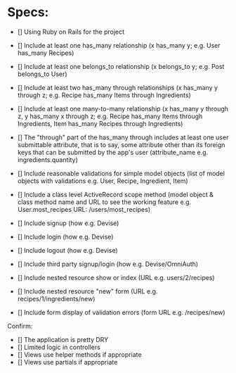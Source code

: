 # Specs:

 - [] Using Ruby on Rails for the project

 - [] Include at least one has_many relationship (x has_many y; e.g. User has_many Recipes)

 - [] Include at least one belongs_to relationship (x belongs_to y; e.g. Post belongs_to User)

 - [] Include at least two has_many through relationships (x has_many y through z; e.g. Recipe has_many Items through Ingredients)

 - [] Include at least one many-to-many relationship (x has_many y through z, y has_many x through z; e.g. Recipe has_many Items through Ingredients, Item has_many Recipes through Ingredients)

 - [] The "through" part of the has_many through includes at least one user submittable attribute, that is to say, some attribute other than its foreign keys that can be submitted by the app's user (attribute_name e.g. ingredients.quantity)

 - [] Include reasonable validations for simple model objects (list of model objects with validations e.g. User, Recipe, Ingredient, Item)

 - [] Include a class level ActiveRecord scope method (model object & class method name and URL to see the working feature e.g. User.most_recipes URL: /users/most_recipes)

 - [] Include signup (how e.g. Devise)

 - [] Include login (how e.g. Devise)

 - [] Include logout (how e.g. Devise)

 - [] Include third party signup/login (how e.g. Devise/OmniAuth)

 - [] Include nested resource show or index (URL e.g. users/2/recipes)

 - [] Include nested resource "new" form (URL e.g. recipes/1/ingredients/new)

 - [] Include form display of validation errors (form URL e.g. /recipes/new)

Confirm:

 - [] The application is pretty DRY
 - [] Limited logic in controllers
 - [] Views use helper methods if appropriate
 - [] Views use partials if appropriate
